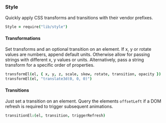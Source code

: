 ### Style

Quickly apply CSS transforms and transitions with their vendor prefixes.

```coffee
Style = require("lib/style")
```

#### Transformations

Set transforms and an optional transition on an element. If x, y or rotate
values are numbers, append default units. Otherwise allow for passing
strings with different x, y values or units. Alternatively, pass a string
transform for a specific order of properties.

```coffee
transformEl(el, { x, y, z, scale, skew, rotate, transition, opacity })
transformEl(el, "translate3d(0, 0, 0)")
```

#### Transitions

Just set a transition on an element. Query the elements `offsetLeft` if
a DOM refresh is required to trigger subsequent animations.

```coffee
transitionEl:(el, transition, triggerRefresh)
```

